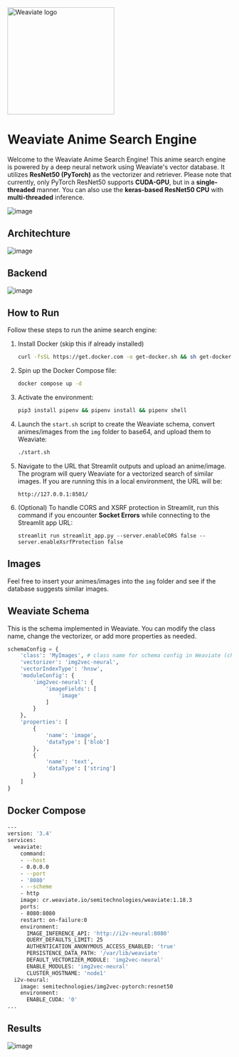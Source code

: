 <div>
    <div align="centre">
        <img alt='Weaviate logo' src='https://weaviate.io/img/site/weaviate-logo-light.png' width='240' align='centre' />
    </div>
</div>

# Weaviate Anime Search Engine
Welcome to the Weaviate Anime Search Engine! This anime search engine is powered by a deep neural network using Weaviate's vector database. It utilizes **ResNet50 (PyTorch)** as the vectorizer and retriever. Please note that currently, only PyTorch ResNet50 supports **CUDA-GPU**, but in a **single-threaded** manner. You can also use the **keras-based ResNet50 CPU** with **multi-threaded** inference.

![image](https://github.com/Sravanthgithub/anime-search-weaviate/assets/77894804/35110b5b-9946-4f6f-a242-c58e10d47ca4)

## Architechture
![image](https://github.com/Sravanthgithub/anime-search-weaviate/assets/77894804/c7b9472c-8d7c-480b-aa9a-64ba360da4df)

## Backend
![image](https://github.com/Sravanthgithub/anime-search-weaviate/assets/77894804/438c813d-0be9-4703-8a99-88c886c0f958)




## How to Run
Follow these steps to run the anime search engine:

1. Install Docker (skip this if already installed)
    ```sh
    curl -fsSL https://get.docker.com -o get-docker.sh && sh get-docker.sh
    ```

2. Spin up the Docker Compose file:
    ```sh
    docker compose up -d
    ```

3. Activate the environment:
    ```sh
    pip3 install pipenv && pipenv install && pipenv shell
    ```

4. Launch the `start.sh` script to create the Weaviate schema, convert animes/images from the `img` folder to base64, and upload them to Weaviate:
    ```sh
    ./start.sh
    ```

5. Navigate to the URL that Streamlit outputs and upload an anime/image. The program will query Weaviate for a vectorized search of similar images. If you are running this in a local environment, the URL will be:
    ```
    http://127.0.0.1:8501/
    ```

6. (Optional) To handle CORS and XSRF protection in Streamlit, run this command if you encounter **Socket Errors** while connecting to the Streamlit app URL:
    ```
    streamlit run streamlit_app.py --server.enableCORS false --server.enableXsrfProtection false
    ```

## Images
Feel free to insert your animes/images into the `img` folder and see if the database suggests similar images.

## Weaviate Schema
This is the schema implemented in Weaviate. You can modify the class name, change the vectorizer, or add more properties as needed.
```python
schemaConfig = {
    'class': 'MyImages', # class name for schema config in Weaviate (change it with a custom name for your images)
    'vectorizer': 'img2vec-neural',
    'vectorIndexType': 'hnsw',
    'moduleConfig': {
        'img2vec-neural': {
            'imageFields': [
                'image'
            ]
        }
    },
    'properties': [
        {
            'name': 'image',
            'dataType': ['blob']
        },
        {
            'name': 'text',
            'dataType': ['string']
        }
    ]
}
```

## Docker Compose
```sh
---
version: '3.4'
services:
  weaviate:
    command:
    - --host
    - 0.0.0.0
    - --port
    - '8080'
    - --scheme
    - http
    image: cr.weaviate.io/semitechnologies/weaviate:1.18.3
    ports:
    - 8080:8080
    restart: on-failure:0
    environment:
      IMAGE_INFERENCE_API: 'http://i2v-neural:8080'
      QUERY_DEFAULTS_LIMIT: 25
      AUTHENTICATION_ANONYMOUS_ACCESS_ENABLED: 'true'
      PERSISTENCE_DATA_PATH: '/var/lib/weaviate'
      DEFAULT_VECTORIZER_MODULE: 'img2vec-neural'
      ENABLE_MODULES: 'img2vec-neural'
      CLUSTER_HOSTNAME: 'node1'
  i2v-neural:
    image: semitechnologies/img2vec-pytorch:resnet50
    environment:
      ENABLE_CUDA: '0'
...
```
## Results
![image](https://github.com/Sravanthgithub/anime-search-weaviate/assets/77894804/749a66e1-e258-4d64-b571-b8287201d71c)




